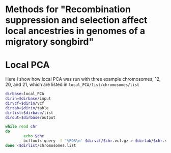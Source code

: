 # Methods for "Recombination suppression and selection affect local ancestries in genomes of a migratory songbird"

# Local PCA

Here I show how local PCA was run with three example chromosomes, 12, 20, and 21, which are listed in `local_PCA/list/chromosomes/list`

```bash
dirbase=local_PCA
dirin=$dirbase/input
dirvcf=$dirin/vcf
dirtab=$dirin/table
dirlist=$dirbase/list
dirout=$dirbase/output

```


```bash
while read chr
do
        echo $chr
        bcftools query -f '%POS\n' $dirvcf/$chr.vcf.gz > $dirtab/$chr.sites.list
done <$dirlist/chromosomes.list

```



# 



